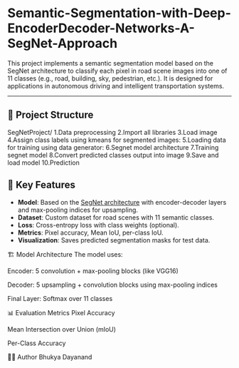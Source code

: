 # Semantic-Segmentation-with-Deep-EncoderDecoder-Networks-A-SegNet-Approach

This project implements a semantic segmentation model based on the SegNet architecture to classify each pixel in road scene images into one of 11 classes (e.g., road, building, sky, pedestrian, etc.). It is designed for applications in autonomous driving and intelligent transportation systems.

---

## 📁 Project Structure
SegNetProject/
1.Data preprocessing
2.Import all libraries
3.Load image
4.Assign class labels using kmeans for segmented images:
5.Loading data for training using data generator:
6.Segnet model architecture
7.Training segnet model
8.Convert predicted classes output into image
9.Save and load model
10.Prediction


## 🚀 Key Features

- **Model**: Based on the [SegNet architecture](https://arxiv.org/abs/1511.00561) with encoder-decoder layers and max-pooling indices for upsampling.
- **Dataset**: Custom dataset for road scenes with 11 semantic classes.
- **Loss**: Cross-entropy loss with class weights (optional).
- **Metrics**: Pixel accuracy, Mean IoU, per-class IoU.
- **Visualization**: Saves predicted segmentation masks for test data.

🏗️ Model Architecture
The model uses:

Encoder: 5 convolution + max-pooling blocks (like VGG16)

Decoder: 5 upsampling + convolution blocks using max-pooling indices

Final Layer: Softmax over 11 classes


📊 Evaluation Metrics
Pixel Accuracy

Mean Intersection over Union (mIoU)

Per-Class Accuracy

👨‍💻 Author
Bhukya Dayanand
